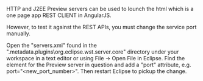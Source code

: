 HTTP and J2EE Preview servers can be used to lounch the html which is a one page app REST CLIENT in AngularJS.


However, to test it against the REST APIs, you must change the service port manually. 

Open the "servers.xml" found in the ".metadata\.plugins\org.eclipse.wst.server.core" directory 
under your workspace in a text editor or using File -> Open File in 
Eclipse. Find the <Server> element for the Preview server in question 
and add a "port" attribute, e.g. port="<new_port_number>". Then restart 
Eclipse to pickup the change.